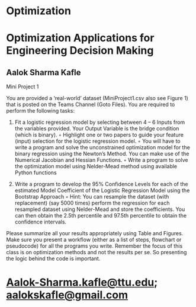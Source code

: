 # Optimization
# Optimization Applications for Engineering Decision Making
## Aalok Sharma Kafle

Mini Project 1

You are provided a ‘real-world’ dataset (MiniProject1.csv also see Figure 1) that is posted on the Teams
Channel (Goto Files). You are required to perform the following tasks:

1) Fit a logistic regression model by selecting between 4 – 6 Inputs from the variables provided. Your Output Variable is the bridge condition (which is binary).
      ◦ Highlight one or two papers to guide your feature (input) selection for the logistic regression model.
      ◦ You will have to write a program and solve the unconstrained optimization model for the binary regression using the Newton’s Method. You can make use of the Numerical         Jacobian and Hessian Functions.
      ◦ Write a program to solve the optimization model using Nelder-Mead method using available Python functions

2) Write a program to develop the 95% Confidence Levels for each of the estimated Model Coefficient of the Logistic Regression Model using the Bootstrap Approach
      ◦ Hint: You can resample the dataset (with replacement) (say 5000 times) perform the regression for each resampled dataset using Nelder-Mead and store the coefficients.         You can then obtain the 2.5th percentile and 97.5th percentile to obtain the confidence intervals.


Please summarize all your results appropriately using Table and Figures. Make sure you present a workflow (either as a list of steps, flowchart or pseudocode) for all the programs you write. Remember the focus of this class is on optimization methods and not the results per se. So presenting the logic behind the code is important.


# Aalok-Sharma.kafle@ttu.edu; aalokskafle@gmail.com
